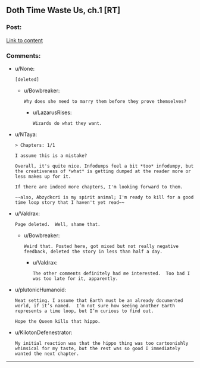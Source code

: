## Doth Time Waste Us, ch.1 [RT]

### Post:

[Link to content]()

### Comments:

- u/None:
  ```
  [deleted]
  ```

  - u/Bowbreaker:
    ```
    Why does she need to marry them before they prove themselves?
    ```

    - u/LazarusRises:
      ```
      Wizards do what they want.
      ```

- u/NTaya:
  ```
  > Chapters: 1/1

  I assume this is a mistake? 

  Overall, it's quite nice. Infodumps feel a bit *too* infodumpy, but the creativeness of *what* is getting dumped at the reader more or less makes up for it.

  If there are indeed more chapters, I'm looking forward to them.

  ~~also, Abzydkcri is my spirit animal; I'm ready to kill for a good time loop story that I haven't yet read~~
  ```

- u/Valdrax:
  ```
  Page deleted.  Well, shame that.
  ```

  - u/Bowbreaker:
    ```
    Weird that. Posted here, got mixed but not really negative feedback, deleted the story in less than half a day.
    ```

    - u/Valdrax:
      ```
      The other comments definitely had me interested.  Too bad I was too late for it, apparently.
      ```

- u/plutonicHumanoid:
  ```
  Neat setting. I assume that Earth must be an already documented world, if it’s named.  I’m not sure how seeing another Earth represents a time loop, but I’m curious to find out. 

  Hope the Queen kills that hippo.
  ```

- u/KilotonDefenestrator:
  ```
  My initial reaction was that the hippo thing was too cartoonishly whimsical for my taste, but the rest was so good I immediately wanted the next chapter.
  ```

---

